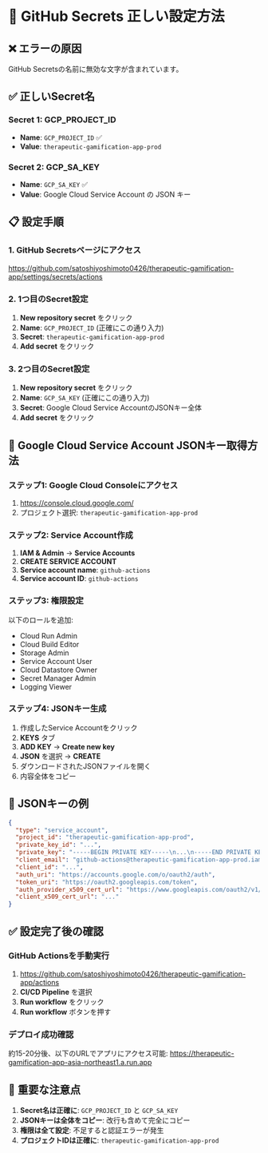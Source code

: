 # 🔐 GitHub Secrets 正しい設定方法

## ❌ エラーの原因
GitHub Secretsの名前に無効な文字が含まれています。

## ✅ 正しいSecret名

### Secret 1: GCP_PROJECT_ID
- **Name**: `GCP_PROJECT_ID` ✅
- **Value**: `therapeutic-gamification-app-prod`

### Secret 2: GCP_SA_KEY  
- **Name**: `GCP_SA_KEY` ✅
- **Value**: Google Cloud Service Account の JSON キー

## 📋 設定手順

### 1. GitHub Secretsページにアクセス
https://github.com/satoshiyoshimoto0426/therapeutic-gamification-app/settings/secrets/actions

### 2. 1つ目のSecret設定
1. **New repository secret** をクリック
2. **Name**: `GCP_PROJECT_ID` (正確にこの通り入力)
3. **Secret**: `therapeutic-gamification-app-prod`
4. **Add secret** をクリック

### 3. 2つ目のSecret設定
1. **New repository secret** をクリック
2. **Name**: `GCP_SA_KEY` (正確にこの通り入力)
3. **Secret**: Google Cloud Service AccountのJSONキー全体
4. **Add secret** をクリック

## 🔑 Google Cloud Service Account JSONキー取得方法

### ステップ1: Google Cloud Consoleにアクセス
1. https://console.cloud.google.com/
2. プロジェクト選択: `therapeutic-gamification-app-prod`

### ステップ2: Service Account作成
1. **IAM & Admin** → **Service Accounts**
2. **CREATE SERVICE ACCOUNT**
3. **Service account name**: `github-actions`
4. **Service account ID**: `github-actions`

### ステップ3: 権限設定
以下のロールを追加:
- Cloud Run Admin
- Cloud Build Editor
- Storage Admin
- Service Account User
- Cloud Datastore Owner
- Secret Manager Admin
- Logging Viewer

### ステップ4: JSONキー生成
1. 作成したService Accountをクリック
2. **KEYS** タブ
3. **ADD KEY** → **Create new key**
4. **JSON** を選択 → **CREATE**
5. ダウンロードされたJSONファイルを開く
6. 内容全体をコピー

## 📝 JSONキーの例
```json
{
  "type": "service_account",
  "project_id": "therapeutic-gamification-app-prod",
  "private_key_id": "...",
  "private_key": "-----BEGIN PRIVATE KEY-----\n...\n-----END PRIVATE KEY-----\n",
  "client_email": "github-actions@therapeutic-gamification-app-prod.iam.gserviceaccount.com",
  "client_id": "...",
  "auth_uri": "https://accounts.google.com/o/oauth2/auth",
  "token_uri": "https://oauth2.googleapis.com/token",
  "auth_provider_x509_cert_url": "https://www.googleapis.com/oauth2/v1/certs",
  "client_x509_cert_url": "..."
}
```

## ✅ 設定完了後の確認

### GitHub Actionsを手動実行
1. https://github.com/satoshiyoshimoto0426/therapeutic-gamification-app/actions
2. **CI/CD Pipeline** を選択
3. **Run workflow** をクリック
4. **Run workflow** ボタンを押す

### デプロイ成功確認
約15-20分後、以下のURLでアプリにアクセス可能:
https://therapeutic-gamification-app-asia-northeast1.a.run.app

## 🚨 重要な注意点

1. **Secret名は正確に**: `GCP_PROJECT_ID` と `GCP_SA_KEY`
2. **JSONキーは全体をコピー**: 改行も含めて完全にコピー
3. **権限は全て設定**: 不足すると認証エラーが発生
4. **プロジェクトIDは正確に**: `therapeutic-gamification-app-prod`